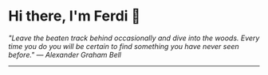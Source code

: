 <h1>Hi there, I'm Ferdi 👋</h1>

<p><em>
  "Leave the beaten track behind occasionally and dive into the woods. Every time you do you will be certain to find something you have never seen before." — Alexander Graham Bell
</em></p>

---
